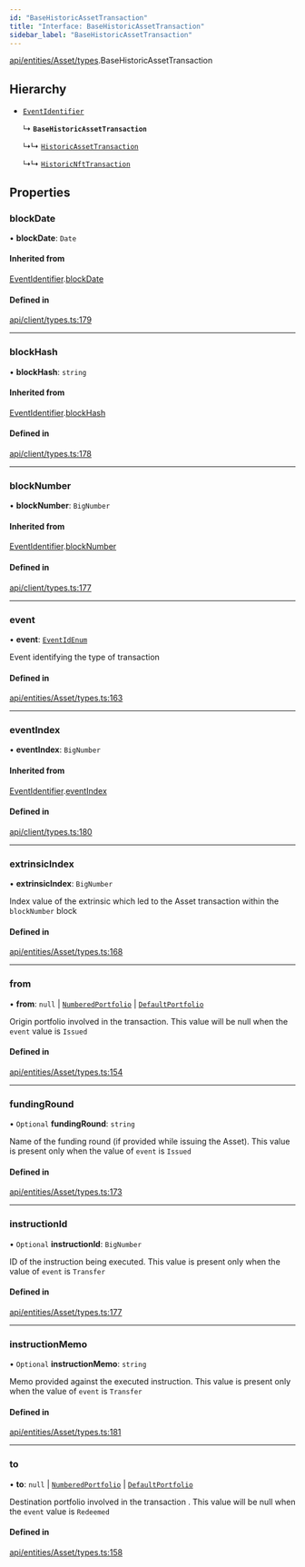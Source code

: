 ```yaml
---
id: "BaseHistoricAssetTransaction"
title: "Interface: BaseHistoricAssetTransaction"
sidebar_label: "BaseHistoricAssetTransaction"
---
```


[api/entities/Asset/types](../../../../../../modules/API/Entities/Asset/Types/Types.md).BaseHistoricAssetTransaction

## Hierarchy

- [`EventIdentifier`](../../../../Client/Types/EventIdentifier/EventIdentifier.md)

  ↳ **`BaseHistoricAssetTransaction`**

  ↳↳ [`HistoricAssetTransaction`](../HistoricAssetTransaction/HistoricAssetTransaction.md)

  ↳↳ [`HistoricNftTransaction`](../HistoricNftTransaction/HistoricNftTransaction.md)

## Properties

### blockDate

• **blockDate**: `Date`

#### Inherited from

[EventIdentifier](../../../../Client/Types/EventIdentifier/EventIdentifier.md).[blockDate](../../../../Client/Types/EventIdentifier/EventIdentifier.md#blockdate)

#### Defined in

[api/client/types.ts:179](https://github.com/PolymeshAssociation/polymesh-sdk/blob/995f17653/src/api/client/types.ts#L179)

___

### blockHash

• **blockHash**: `string`

#### Inherited from

[EventIdentifier](../../../../Client/Types/EventIdentifier/EventIdentifier.md).[blockHash](../../../../Client/Types/EventIdentifier/EventIdentifier.md#blockhash)

#### Defined in

[api/client/types.ts:178](https://github.com/PolymeshAssociation/polymesh-sdk/blob/995f17653/src/api/client/types.ts#L178)

___

### blockNumber

• **blockNumber**: `BigNumber`

#### Inherited from

[EventIdentifier](../../../../Client/Types/EventIdentifier/EventIdentifier.md).[blockNumber](../../../../Client/Types/EventIdentifier/EventIdentifier.md#blocknumber)

#### Defined in

[api/client/types.ts:177](https://github.com/PolymeshAssociation/polymesh-sdk/blob/995f17653/src/api/client/types.ts#L177)

___

### event

• **event**: [`EventIdEnum`](../../../../../../enums/Types/EventIdEnum/EventIdEnum.md)

Event identifying the type of transaction

#### Defined in

[api/entities/Asset/types.ts:163](https://github.com/PolymeshAssociation/polymesh-sdk/blob/995f17653/src/api/entities/Asset/types.ts#L163)

___

### eventIndex

• **eventIndex**: `BigNumber`

#### Inherited from

[EventIdentifier](../../../../Client/Types/EventIdentifier/EventIdentifier.md).[eventIndex](../../../../Client/Types/EventIdentifier/EventIdentifier.md#eventindex)

#### Defined in

[api/client/types.ts:180](https://github.com/PolymeshAssociation/polymesh-sdk/blob/995f17653/src/api/client/types.ts#L180)

___

### extrinsicIndex

• **extrinsicIndex**: `BigNumber`

Index value of the extrinsic which led to the Asset transaction within the `blockNumber` block

#### Defined in

[api/entities/Asset/types.ts:168](https://github.com/PolymeshAssociation/polymesh-sdk/blob/995f17653/src/api/entities/Asset/types.ts#L168)

___

### from

• **from**: ``null`` \| [`NumberedPortfolio`](../../../../../../classes/API/Entities/NumberedPortfolio/NumberedPortfolio.md) \| [`DefaultPortfolio`](../../../../../../classes/API/Entities/DefaultPortfolio/DefaultPortfolio.md)

Origin portfolio involved in the transaction. This value will be null when the `event` value is `Issued`

#### Defined in

[api/entities/Asset/types.ts:154](https://github.com/PolymeshAssociation/polymesh-sdk/blob/995f17653/src/api/entities/Asset/types.ts#L154)

___

### fundingRound

• `Optional` **fundingRound**: `string`

Name of the funding round (if provided while issuing the Asset). This value is present only when the value of `event` is `Issued`

#### Defined in

[api/entities/Asset/types.ts:173](https://github.com/PolymeshAssociation/polymesh-sdk/blob/995f17653/src/api/entities/Asset/types.ts#L173)

___

### instructionId

• `Optional` **instructionId**: `BigNumber`

ID of the instruction being executed. This value is present only when the value of `event` is `Transfer`

#### Defined in

[api/entities/Asset/types.ts:177](https://github.com/PolymeshAssociation/polymesh-sdk/blob/995f17653/src/api/entities/Asset/types.ts#L177)

___

### instructionMemo

• `Optional` **instructionMemo**: `string`

Memo provided against the executed instruction. This value is present only when the value of `event` is `Transfer`

#### Defined in

[api/entities/Asset/types.ts:181](https://github.com/PolymeshAssociation/polymesh-sdk/blob/995f17653/src/api/entities/Asset/types.ts#L181)

___

### to

• **to**: ``null`` \| [`NumberedPortfolio`](../../../../../../classes/API/Entities/NumberedPortfolio/NumberedPortfolio.md) \| [`DefaultPortfolio`](../../../../../../classes/API/Entities/DefaultPortfolio/DefaultPortfolio.md)

Destination portfolio involved in the transaction . This value will be null when the `event` value is `Redeemed`

#### Defined in

[api/entities/Asset/types.ts:158](https://github.com/PolymeshAssociation/polymesh-sdk/blob/995f17653/src/api/entities/Asset/types.ts#L158)
